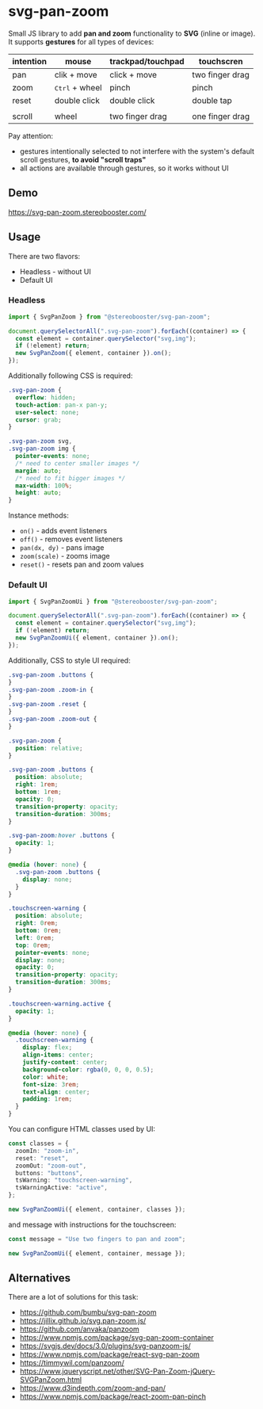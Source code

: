 # svg-pan-zoom

Small JS library to add **pan and zoom** functionality to **SVG** (inline or image). It supports **gestures** for all types of devices:

| intention | mouse                   | trackpad/touchpad | touchscren      |
| --------- | ----------------------- | ----------------- | --------------- |
| pan       | clik + move             | click + move      | two finger drag |
| zoom      | <kbd>Ctrl</kbd> + wheel | pinch             | pinch           |
| reset     | double click            | double click      | double tap      |
|           |                         |                   |                 |
| scroll    | wheel                   | two finger drag   | one finger drag |

Pay attention:

- gestures intentionally selected to not interfere with the system's default scroll gestures, **to avoid "scroll traps"**
- all actions are available through gestures, so it works without UI

## Demo

https://svg-pan-zoom.stereobooster.com/

## Usage

There are two flavors:

- Headless - without UI
- Default UI

### Headless

```ts
import { SvgPanZoom } from "@stereobooster/svg-pan-zoom";

document.querySelectorAll(".svg-pan-zoom").forEach((container) => {
  const element = container.querySelector("svg,img");
  if (!element) return;
  new SvgPanZoom({ element, container }).on();
});
```

Additionally following CSS is required:

```css
.svg-pan-zoom {
  overflow: hidden;
  touch-action: pan-x pan-y;
  user-select: none;
  cursor: grab;
}

.svg-pan-zoom svg,
.svg-pan-zoom img {
  pointer-events: none;
  /* need to center smaller images */
  margin: auto;
  /* need to fit bigger images */
  max-width: 100%;
  height: auto;
}
```

Instance methods:

- `on()` - adds event listeners
- `off()` - removes event listeners
- `pan(dx, dy)` - pans image
- `zoom(scale)` - zooms image
- `reset()` - resets pan and zoom values

### Default UI

```ts
import { SvgPanZoomUi } from "@stereobooster/svg-pan-zoom";

document.querySelectorAll(".svg-pan-zoom").forEach((container) => {
  const element = container.querySelector("svg,img");
  if (!element) return;
  new SvgPanZoomUi({ element, container }).on();
});
```

Additionally, CSS to style UI required:

```css
.svg-pan-zoom .buttons {
}
.svg-pan-zoom .zoom-in {
}
.svg-pan-zoom .reset {
}
.svg-pan-zoom .zoom-out {
}

.svg-pan-zoom {
  position: relative;
}

.svg-pan-zoom .buttons {
  position: absolute;
  right: 1rem;
  bottom: 1rem;
  opacity: 0;
  transition-property: opacity;
  transition-duration: 300ms;
}

.svg-pan-zoom:hover .buttons {
  opacity: 1;
}

@media (hover: none) {
  .svg-pan-zoom .buttons {
    display: none;
  }
}

.touchscreen-warning {
  position: absolute;
  right: 0rem;
  bottom: 0rem;
  left: 0rem;
  top: 0rem;
  pointer-events: none;
  display: none;
  opacity: 0;
  transition-property: opacity;
  transition-duration: 300ms;
}

.touchscreen-warning.active {
  opacity: 1;
}

@media (hover: none) {
  .touchscreen-warning {
    display: flex;
    align-items: center;
    justify-content: center;
    background-color: rgba(0, 0, 0, 0.5);
    color: white;
    font-size: 3rem;
    text-align: center;
    padding: 1rem;
  }
}
```

You can configure HTML classes used by UI:

```ts
const classes = {
  zoomIn: "zoom-in",
  reset: "reset",
  zoomOut: "zoom-out",
  buttons: "buttons",
  tsWarning: "touchscreen-warning",
  tsWarningActive: "active",
};

new SvgPanZoomUi({ element, container, classes });
```

and message with instructions for the touchscreen:

```ts
const message = "Use two fingers to pan and zoom";

new SvgPanZoomUi({ element, container, message });
```

## Alternatives

There are a lot of solutions for this task:

- https://github.com/bumbu/svg-pan-zoom
- https://jillix.github.io/svg.pan-zoom.js/
- https://github.com/anvaka/panzoom
- https://www.npmjs.com/package/svg-pan-zoom-container
- https://svgjs.dev/docs/3.0/plugins/svg-panzoom-js/
- https://www.npmjs.com/package/react-svg-pan-zoom
- https://timmywil.com/panzoom/
- https://www.jqueryscript.net/other/SVG-Pan-Zoom-jQuery-SVGPanZoom.html
- https://www.d3indepth.com/zoom-and-pan/
- https://www.npmjs.com/package/react-zoom-pan-pinch
